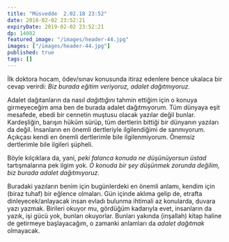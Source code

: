 ```yaml
---
title: "Müsvedde  2.02.18 23:52"
date: 2018-02-02 23:52:21
expiryDate: 2019-02-02 23:52:21
dp: 14082
featured_image: "/images/header-44.jpg"
images: ["/images/header-44.jpg"]
published: true
tags: []
---
```




İlk doktora hocam, ödev/sınav konusunda itiraz edenlere bence ukalaca bir cevap
verirdi: *Biz burada eğitim veriyoruz, adalet dağıtmıyoruz.*

Adalet dağıtanların da nasıl *dağıttığını* tahmin ettiğim için o konuya
girmeyeceğim ama ben de burada adalet dağıtmıyorum. Tüm dünyaya eşit mesafede,
ebedi bir cennetin muştusu olacak yazılar değil bunlar. Kardeşliğin, barışın
hüküm sürüp, tüm dertlerin bittiği bir dünyanın yazıları da değil. İnsanların en
önemli dertleriyle ilgilendiğimi de sanmıyorum. Açıkçası kendi en önemli
dertlerimle bile ilgilenmiyorum. Önemsiz dertlerimle bile ilgileri şüpheli.

Böyle kılçıklara da, yani, *peki falanca konuda ne düşünüyorsun üstad*
tartışmalarına pek ilgim yok. *O konuda bir şey düşünmek zorunda değilim, biz
burada adalet dağıtmıyoruz.*

Buradaki yazıların benim için bugünlerdeki en önemli anlamı, kendim için (biraz
tuhaf) bir eğlence olmaları. Gün içinde aklıma gelip de, etrafta
dinleyecek/anlayacak insan evladı bulunma ihtimali az konularda, duvara yazı
yazmak. Birileri okuyor mu, gördüğüm kadarıyla evet, insanların da yazık, işi
gücü yok, bunları okuyorlar. Bunları yakında (inşallah) kitap haline de
getirmeye başlayacağım, o zamanki anlamları da *adalet dağıtmak* olmayacak. 




